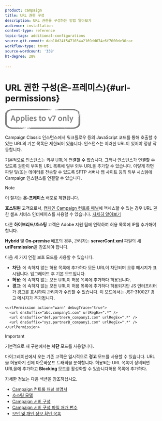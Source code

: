 ```yaml
---
product: campaign
title: URL 권한 구성
description: URL 권한을 구성하는 방법 알아보기
audience: installation
content-type: reference
topic-tags: additional-configurations
source-git-commit: dab18d24f5471034a2169dd674e6f7000de30cac
workflow-type: tm+mt
source-wordcount: '338'
ht-degree: 28%

---
```


# URL 권한 구성(온-프레미스){#url-permissions}

![](../../assets/v7-only.svg)

Campaign Classic 인스턴스에서 워크플로우 등의 JavaScript 코드를 통해 호출할 수 있는 URL의 기본 목록은 제한되어 있습니다. 인스턴스는 이러한 URL이 있어야 정상 작동합니다.

기본적으로 인스턴스는 외부 URL에 연결할 수 없습니다. 그러나 인스턴스가 연결할 수 있도록 권한이 부여된 URL 목록에 일부 외부 URL을 추가할 수 있습니다. 이렇게 하면 파일 및/또는 데이터를 전송할 수 있도록 SFTP 서버나 웹 사이트 등의 외부 시스템에 Campaign 인스턴스를 연결할 수 있습니다.

>[!NOTE]
>
>이 절차는 **온-프레미스** 배포로 제한됩니다.
>
>**호스팅된** 고객으로서, [캠페인 Campaign 컨트롤 패널](https://experienceleague.adobe.com/docs/control-panel/using/control-panel-home.html?lang=ko)에 액세스할 수 있는 경우 URL 권한 셀프 서비스 인터페이스를 사용할 수 있습니다. [자세히 알아보기](https://experienceleague.adobe.com/docs/control-panel/using/instances-settings/url-permissions.html?lang=ko)
>
>다른 **하이브리드/호스팅** 고객은 Adobe 지원 팀에 연락하여 허용 목록에 IP를 추가해야 합니다.

**Hybrid** 및 **On-premise** 배포의 경우, 관리자는 **serverConf.xml** 파일의 새 **urlPermission**&#x200B;을 참조해야 합니다.


다음 세 가지 연결 보호 모드를 사용할 수 있습니다.

* **차단**: 에 속하지 않는 허용 목록에 추가하다 모든 URL이 차단되며 오류 메시지가 표시됩니다. 업그레이드 후 기본 모드입니다.
* **허용**: 에 속하지 않는 모든 URL이 허용 목록에 추가하다 허용됩니다.
* **경고**: 에 속하지 않는 모든 URL이 허용 목록에 추가하다 허용되지만 JS 인터프리터가 경고를 표시하여 관리자가 수집할 수 있습니다. 이 모드에서는 JST-310027 경고 메시지가 추가됩니다.

```
<urlPermission action="warn" debugTrace="true">
  <url dnsSuffix="abc.company1.com" urlRegEx=".*" />
  <url dnsSuffix="def.partnerA_company1.com" urlRegEx=".*" />
  <url dnsSuffix="xyz.partnerB_company1.com" urlRegEx=".*" />
</urlPermission>
```

>[!IMPORTANT]
>
>기본적으로 새 구현에서는 **차단** 모드를 사용합니다.
>
>마이그레이션에서 오는 기존 고객은 일시적으로 **경고** 모드를 사용할 수 있습니다. URL을 허용하기 전에 아웃바운드 트래픽을 분석합니다. 허용되는 URL 목록이 정의되면 URL을에 추가하고 **Blocking** 모드를 활성화할 수 있습니다허용 목록에 추가하다.

자세한 정보는 다음 섹션을 참조하십시오.

* [Campaign 컨트롤 패널 설명서](https://experienceleague.adobe.com/docs/control-panel/using/control-panel-home.html)
* [호스팅 모델](hosting-models.md)
* [Campaign 서버 구성](configuring-campaign-server.md)
* [Campaign 서버 구성 파일 매개 변수](the-server-configuration-file.md)
* [보안 및 개인 정보 확인 목록](get-started-security-privacy.md)
